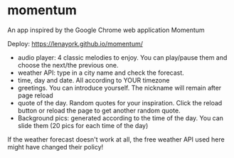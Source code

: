 # momentum
An app inspired by the Google Chrome web application Momentum

Deploy: https://lenayork.github.io/momentum/

* audio player: 4 classic melodies to enjoy. You can play/pause them and choose the next/the previous one.
* weather API: type in  a city name and check the forecast. 
* time, day and date. All according to YOUR timezone
* greetings. You can introduce yourself. The nickname will remain after page reload
* quote of the day. Random quotes for your inspiration. Click the reload button  or reload the page to get another random quote.
* Background pics: generated according to the time of the day. You can slide them (20 pics for each time of the day)

If the weather forecast doesn't work at all, the free weather API used here might have changed their policy!